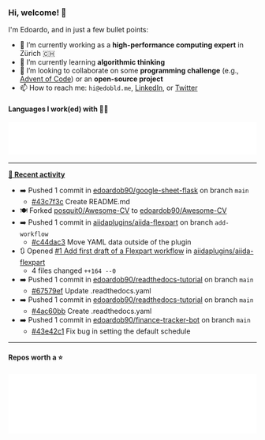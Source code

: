 ### Hi, welcome! 👋 

I'm Edoardo, and in just a few bullet points:

- 🔭 I’m currently working as a **high-performance computing expert** in Zürich 🇨🇭
- 🌱 I’m currently learning **algorithmic thinking**
- 👯 I’m looking to collaborate on some **programming challenge** (e.g., [Advent of Code](https://github.com/edoardob90/aoc2021)) or an **open-source project**
- 📫 How to reach me: `hi@edobld.me`, [LinkedIn](https://linkedin.com/in/edobld), or [Twitter](https://twitter.com/eadweard90)

#### Languages I work(ed) with 👨‍💻

<img src="https://github.com/edoardob90/edoardob90/blob/main/.cache/languages.svg">

---

**[📰 Recent activity](https://github.com/edoardob90)**
* ➡️ Pushed 1 commit in [edoardob90/google-sheet-flask](https://github.com/edoardob90/google-sheet-flask) on branch `main`
  * [#43c7f3c](https://github.com/edoardob90/google-sheet-flask/commit/43c7f3c) Create README.md
* 🍽️ Forked [posquit0/Awesome-CV](https://github.com/posquit0/Awesome-CV) to [edoardob90/Awesome-CV](https://github.com/edoardob90/Awesome-CV)
* ➡️ Pushed 1 commit in [aiidaplugins/aiida-flexpart](https://github.com/aiidaplugins/aiida-flexpart) on branch `add-workflow`
  * [#c44dac3](https://github.com/aiidaplugins/aiida-flexpart/commit/c44dac3) Move YAML data outside of the plugin
* 🔃 Opened [#1 Add first draft of a Flexpart workflow](https://github.com/aiidaplugins/aiida-flexpart/pull/1) in [aiidaplugins/aiida-flexpart](https://github.com/aiidaplugins/aiida-flexpart)
  * 4 files changed `++164 --0`
* ➡️ Pushed 1 commit in [edoardob90/readthedocs-tutorial](https://github.com/edoardob90/readthedocs-tutorial) on branch `main`
  * [#67579ef](https://github.com/edoardob90/readthedocs-tutorial/commit/67579ef) Update .readthedocs.yaml
* ➡️ Pushed 1 commit in [edoardob90/readthedocs-tutorial](https://github.com/edoardob90/readthedocs-tutorial) on branch `main`
  * [#4ac60bb](https://github.com/edoardob90/readthedocs-tutorial/commit/4ac60bb) Create .readthedocs.yaml
* ➡️ Pushed 1 commit in [edoardob90/finance-tracker-bot](https://github.com/edoardob90/finance-tracker-bot) on branch `main`
  * [#43e42c1](https://github.com/edoardob90/finance-tracker-bot/commit/43e42c1) Fix bug in setting the default schedule


---

#### Repos worth a ⭐

<img src="https://github.com/edoardob90/edoardob90/blob/main/.cache/stars.svg">

<!--
- ⚡ Fun fact: ...
- 🤔 I’m looking for help with ...
- 💬 Ask me about ...
- 🌐 My webpage ...
-->

